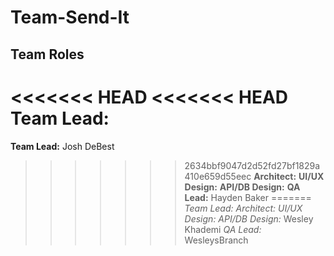 # Team-Send-It

## Team Roles
<<<<<<< HEAD
<<<<<<< HEAD
**Team Lead:** 
=======
**Team Lead:** Josh DeBest
>>>>>>> 2634bbf9047d2d52fd27bf1829a410e659d55eec
**Architect:** 
**UI/UX Design:** 
**API/DB Design:** 
**QA Lead:** Hayden Baker
=======
*Team Lead:* 
*Architect:* 
*UI/UX Design:* 
*API/DB Design:* Wesley Khademi
*QA Lead:* 
>>>>>>> WesleysBranch
